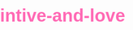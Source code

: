 # intive-and-love
<!DOCTYPE html>
<html lang="es">
<head>
    <meta charset="UTF-8">
    <meta name="viewport" content="width=device-width, initial-scale=1.0">
    <title>Carta Romántica</title>
    <style>
        body {
            margin: 0;
            padding: 0;
            overflow: hidden;
            font-family: 'Arial', sans-serif;
            background-image: url('https://www.w3schools.com/w3images/tulips.jpg'); /* Fondo de tulipanes */
            background-size: cover;
            background-position: center;
            height: 100vh;
        }

        .carta {
            position: relative;
            background-color: rgba(255, 255, 255, 0.8);
            padding: 40px;
            max-width: 600px;
            margin: 50px auto;
            border-radius: 15px;
            text-align: center;
            box-shadow: 0 4px 8px rgba(0, 0, 0, 0.3);
        }

        h1 {
            color: #ff69b4;
            font-size: 2.5em;
            margin-bottom: 20px;
        }

        p {
            font-size: 1.5em;
            color: #333;
            margin-bottom: 30px;
        }

        .firma {
            font-style: italic;
            color: #ff69b4;
        }

        /* Estilo de las mariposas */
        .butterfly {
            position: absolute;
            width: 50px;
            height: 50px;
            background-image: url('https://img.icons8.com/ios/452/butterfly.png'); /* Mariposa */
            background-size: contain;
            background-repeat: no-repeat;
            animation: fly 10s linear infinite;
        }

        /* Animación de vuelo de las mariposas */
        @keyframes fly {
            0% {
                top: 0;
                left: 0;
                transform: rotate(0deg);
            }
            100% {
                top: 90%;
                left: 100%;
                transform: rotate(360deg);
            }
        }
    </style>
</head>
<body>

    <div class="carta">
        <h1>Hola querida Luciana,</h1>
        <p>Quería saber si tendría el honor de poder ir a tomar la media tarde con vos.</p>
        <p class="firma">Con cariño,</p>
        <p class="firma">[Tu nombre]</p>
    </div>

    <!-- JavaScript para generar mariposas -->
    <script>
        function generarMariposas() {
            for (let i = 0; i < 10; i++) { // Generar 10 mariposas
                let butterfly = document.createElement('div');
                butterfly.classList.add('butterfly');
                butterfly.style.top = Math.random() * 100 + '%'; // Posición aleatoria vertical
                butterfly.style.left = Math.random() * 100 + '%'; // Posición aleatoria horizontal
                butterfly.style.animationDuration = (Math.random() * 5 + 5) + 's'; // Duración aleatoria para cada mariposa
                document.body.appendChild(butterfly);
            }
        }

        // Llamar a la función para generar las mariposas al cargar la página
        window.onload = generarMariposas;
    </script>

</body>
</html>
